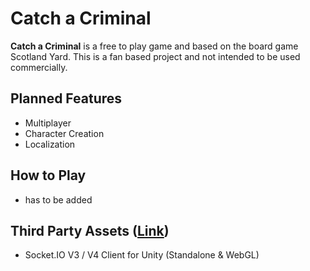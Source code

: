 # Catch a Criminal

**Catch a Criminal** is a free to play game and based on the board game Scotland Yard. This is a fan based project and not intended to be used commercially.

## Planned Features

- Multiplayer
- Character Creation
- Localization

## How to Play

- has to be added

## Third Party Assets ([Link](https://github.com/NewTartarus/Catch_a_Criminal_Client/blob/master/Client/Assets/Third%20Party%20Assets/Asset%20List.md))
- Socket.IO V3 / V4 Client for Unity (Standalone & WebGL)
